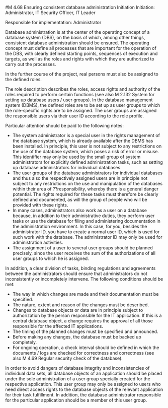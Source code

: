 #M 4.68 Ensuring consistent database administration
Initiation Initiation: Administrator, IT Security Officer, IT Leader

Responsible for implementation: Administrator

Database administration is at the center of the operating concept of a database system (DBS), on the basis of which, among other things, consistent database administration should be ensured. The operating concept must define all processes that are important for the operation of the DBS, with clearly defined starting points, sequences of execution and targets, as well as the roles and rights with which they are authorized to carry out the processes.

In the further course of the project, real persons must also be assigned to the defined roles.

The role description describes the roles, access rights and authority of the roles required to perform certain functions (see also M 2.132 System for setting up database users / user groups). In the database management system (DBMS), the defined roles are to be set up as user groups to which the role-specific rights are to be assigned. The user groups are assigned the responsible users via their user ID according to the role profile.

Particular attention should be paid to the following notes:

* The system administrator is a special user in the rights management of the database system, which is already available after the DBMS has been installed. In principle, this user is not subject to any restrictions on the use of the database system, which poses a risk of error or misuse. This identifier may only be used by the small group of system administrators for explicitly defined administration tasks, such as setting up database administrators for individual databases.
* The user groups of the database administrators for individual databases and thus also the respectively assigned users are in principle not subject to any restrictions on the use and manipulation of the databases within their area of ??responsibility, whereby there is a general danger potential. The rights required for these tasks must therefore be clearly defined and documented, as will the group of people who will be provided with these rights.
* In many cases, administrators also work as a user on a database because, in addition to their administrative duties, they perform user tasks or use the database for filing and administering documentation in the administration environment. In this case, for you, besides the administrator ID, you have to create a normal user ID, which is used for such work with the database. The administrator ID may only be used for administration activities.
* The assignment of a user to several user groups should be planned precisely, since the user receives the sum of the authorizations of all user groups to which he is assigned.


In addition, a clear division of tasks, binding regulations and agreements between the administrators should ensure that administrators do not inconsistently or incompletely intervene. The following conditions should be met:

* The way in which changes are made and their documentation must be specified.
* The nature, extent and reason of the changes must be described.
* Changes to database objects or data are in principle subject to authorization by the person responsible for the IT application. If this is a central database object, a change requires the approval of all those responsible for the affected IT applications.
* The timing of the planned changes must be specified and announced.
* Before making any changes, the database must be backed up completely.
* For ongoing operation, a check interval should be defined in which the documents / logs are checked for correctness and correctness (see also M 4.69 Regular security check of the database).


In order to avoid dangers of database integrity and inconsistencies of individual data sets, all database objects of an application should be placed under the sole administration of a user group specially created for the respective application. This user group may only be assigned to users who need direct access rights to the database objects of the relevant application for their task fulfillment. In addition, the database administrator responsible for the particular application should be a member of this user group.



